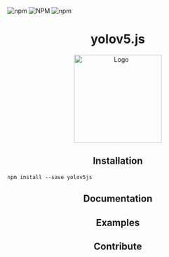 ![npm](https://img.shields.io/npm/dt/yolov5js)
![NPM](https://img.shields.io/npm/l/yolov5js)
![npm](https://img.shields.io/npm/v/yolov5js)

<h1 align="center">yolov5.js</h1>

<p align="center"> 
    <img width="200" src="https://yolov5js-images.s3.eu-central-1.amazonaws.com/yolov5js-logo.png" alt="Logo">
</p>

## <div align="center">Installation</div>

```console
npm install --save yolov5js
```

## <div align="center">Documentation</div>

## <div align="center">Examples</div>

## <div align="center">Contribute</div>
